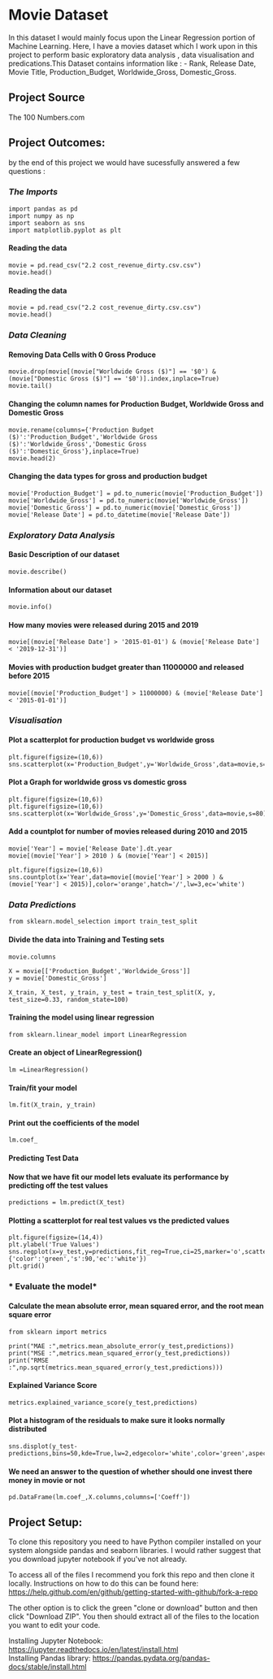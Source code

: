 # Movie Dataset 
In this dataset I would mainly focus upon the Linear Regression portion of Machine Learning. 
Here, I have a movies dataset which I work upon in this project to perform basic exploratory data analysis , data visualisation and predications.This Dataset contains information like : - Rank, Release Date, Movie Title, Production_Budget, Worldwide_Gross, Domestic_Gross. 

## Project Source 
The 100 Numbers.com 

## Project Outcomes:
by the end of this project we would have sucessfully answered a few questions :

### *The Imports*
```
import pandas as pd
import numpy as np
import seaborn as sns
import matplotlib.pyplot as plt
```

#### Reading the data
```
movie = pd.read_csv("2.2 cost_revenue_dirty.csv.csv")
movie.head()
```

#### Reading the data
```
movie = pd.read_csv("2.2 cost_revenue_dirty.csv.csv")
movie.head()
```

### *Data Cleaning*

#### Removing Data Cells with 0 Gross Produce
```
movie.drop(movie[(movie["Worldwide Gross ($)"] == '$0') & (movie["Domestic Gross ($)"] == '$0')].index,inplace=True)
movie.tail()
```

#### Changing the column names for Production Budget, Worldwide Gross and Domestic Gross
```
movie.rename(columns={'Production Budget ($)':'Production_Budget','Worldwide Gross ($)':'Worldwide_Gross','Domestic Gross ($)':'Domestic_Gross'},inplace=True)
movie.head(2)
```
#### Changing the data types for gross and production budget
```
movie['Production_Budget'] = pd.to_numeric(movie['Production_Budget'])
movie['Worldwide_Gross'] = pd.to_numeric(movie['Worldwide_Gross'])
movie['Domestic_Gross'] = pd.to_numeric(movie['Domestic_Gross'])
movie['Release Date'] = pd.to_datetime(movie['Release Date'])
```

### *Exploratory Data Analysis*

#### Basic Description of our dataset
```
movie.describe()
```

#### Information about our dataset
```
movie.info()
```

#### How many movies were released during 2015 and 2019
```
movie[(movie['Release Date'] > '2015-01-01') & (movie['Release Date'] < '2019-12-31')]
```

#### Movies with production budget greater than 11000000 and released before 2015
```
movie[(movie['Production_Budget'] > 11000000) & (movie['Release Date'] < '2015-01-01')]
```

### *Visualisation*

#### Plot a scatterplot for production budget vs worldwide gross
```
plt.figure(figsize=(10,6))
sns.scatterplot(x='Production_Budget',y='Worldwide_Gross',data=movie,s=70)
```

#### Plot a Graph for worldwide gross vs domestic gross
```
plt.figure(figsize=(10,6))
plt.figure(figsize=(10,6))
sns.scatterplot(x='Worldwide_Gross',y='Domestic_Gross',data=movie,s=80)
```

#### Add a countplot for number of movies released during 2010 and 2015
```
movie['Year'] = movie['Release Date'].dt.year
movie[(movie['Year'] > 2010 ) & (movie['Year'] < 2015)]

plt.figure(figsize=(10,6))
sns.countplot(x='Year',data=movie[(movie['Year'] > 2000 ) & (movie['Year'] < 2015)],color='orange',hatch='/',lw=3,ec='white')
```

### *Data Predictions*
```
from sklearn.model_selection import train_test_split
```
#### Divide the data into Training and Testing sets
```
movie.columns

X = movie[['Production_Budget','Worldwide_Gross']]
y = movie['Domestic_Gross']

X_train, X_test, y_train, y_test = train_test_split(X, y, test_size=0.33, random_state=100)
```

#### Training the model using linear regression
```
from sklearn.linear_model import LinearRegression
```
#### Create an object of LinearRegression()
```
lm =LinearRegression()
```
#### Train/fit your model
```
lm.fit(X_train, y_train)
```

#### Print out the coefficients of the model
```
lm.coef_
```

#### Predicting Test Data

#### Now that we have fit our model lets evaluate its performance by predicting off the test values
```
predictions = lm.predict(X_test)
```

#### Plotting a scatterplot for real test values vs the predicted values
```
plt.figure(figsize=(14,4))
plt.ylabel('True Values')
sns.regplot(x=y_test,y=predictions,fit_reg=True,ci=25,marker='o',scatter_kws={'color':'green','s':90,'ec':'white'})
plt.grid()
```

### * Evaluate the model*

#### Calculate the mean absolute error, mean squared error, and the root mean square error
```
from sklearn import metrics

print("MAE :",metrics.mean_absolute_error(y_test,predictions))
print("MSE :",metrics.mean_squared_error(y_test,predictions))
print("RMSE :",np.sqrt(metrics.mean_squared_error(y_test,predictions)))
```

#### Explained Variance Score
```
metrics.explained_variance_score(y_test,predictions)
```

#### Plot a histogram of the residuals to make sure it looks normally distributed
```
sns.displot(y_test-predictions,bins=50,kde=True,lw=2,edgecolor='white',color='green',aspect=2)
```

#### We need an answer to the question of whether should one invest there money in movie or not
```
pd.DataFrame(lm.coef_,X.columns,columns=['Coeff'])
```

## Project Setup:
To clone this repository you need to have Python compiler installed on your system alongside pandas and seaborn libraries. I would rather suggest that you download jupyter notebook if you've not already.

To access all of the files I recommend you fork this repo and then clone it locally. Instructions on how to do this can be found here: https://help.github.com/en/github/getting-started-with-github/fork-a-repo

The other option is to click the green "clone or download" button and then click "Download ZIP". You then should extract all of the files to the location you want to edit your code.

Installing Jupyter Notebook: https://jupyter.readthedocs.io/en/latest/install.html<br>
Installing Pandas library: https://pandas.pydata.org/pandas-docs/stable/install.html












